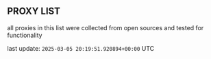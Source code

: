 ## PROXY LIST

all proxies in this list were collected from open sources and tested for functionality

last update: `2025-03-05 20:19:51.920894+00:00` UTC